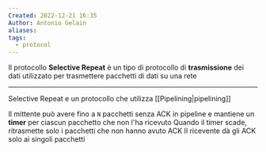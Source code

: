 ```yaml
---
Created: 2022-12-21 16:35
Author: Antonio Gelain
aliases: 
tags:
  - protocol
---
```


Il protocollo **Selective Repeat** è un tipo di protocollo di **trasmissione** dei dati utilizzato per trasmettere pacchetti di dati su una rete

---

Selective Repeat e un protocollo che utilizza [[Pipelining|pipelining]]

Il mittente può avere fino a `N` pacchetti senza ACK in pipeline e mantiene un **timer** per ciascun pacchetto che non l'ha ricevuto
Quando il timer scade, ritrasmette solo i pacchetti che non hanno avuto ACK
Il ricevente dà gli ACK solo ai singoli pacchetti